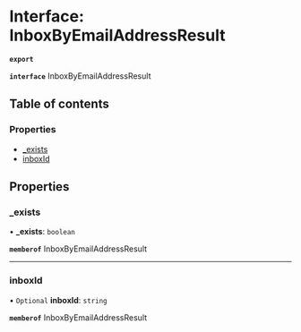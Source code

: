 # Interface: InboxByEmailAddressResult

**`export`**

**`interface`** InboxByEmailAddressResult

## Table of contents

### Properties

- [\_exists](InboxByEmailAddressResult.md#_exists)
- [inboxId](InboxByEmailAddressResult.md#inboxid)

## Properties

### \_exists

• **\_exists**: `boolean`

**`memberof`** InboxByEmailAddressResult

___

### inboxId

• `Optional` **inboxId**: `string`

**`memberof`** InboxByEmailAddressResult
